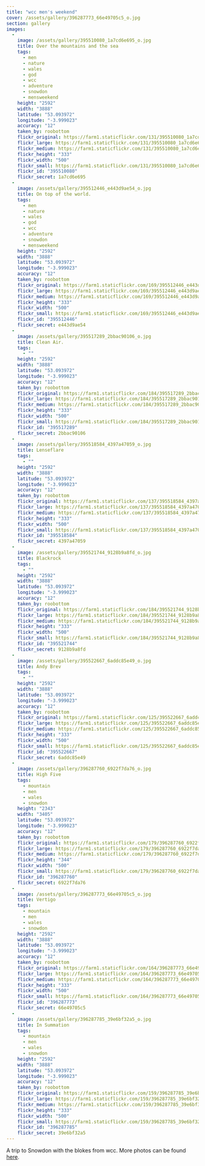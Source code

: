 ```yaml
---
title: "wcc men's weekend"
cover: /assets/gallery/396287773_66e49705c5_o.jpg
section: gallery
images:
  - 
    image: /assets/gallery/395510080_1a7cd6e695_o.jpg
    title: Over the mountains and the sea
    tags:
      - men
      - nature
      - wales
      - god
      - wcc
      - adventure
      - snowdon
      - mensweekend
    height: "2592"
    width: "3888"
    latitude: "53.093972"
    longitude: "-3.999023"
    accuracy: "12"
    taken_by: roobottom
    flickr_original: https://farm1.staticflickr.com/131/395510080_1a7cd6e695_o.jpg
    flickr_large: https://farm1.staticflickr.com/131/395510080_1a7cd6e695_b.jpg
    flickr_medium: https://farm1.staticflickr.com/131/395510080_1a7cd6e695.jpg
    flickr_height: "333"
    flickr_width: "500"
    flickr_small: https://farm1.staticflickr.com/131/395510080_1a7cd6e695_m.jpg
    flickr_id: "395510080"
    flickr_secret: 1a7cd6e695
  - 
    image: /assets/gallery/395512446_e443d9ae54_o.jpg
    title: On top of the world.
    tags:
      - men
      - nature
      - wales
      - god
      - wcc
      - adventure
      - snowdon
      - mensweekend
    height: "2592"
    width: "3888"
    latitude: "53.093972"
    longitude: "-3.999023"
    accuracy: "12"
    taken_by: roobottom
    flickr_original: https://farm1.staticflickr.com/169/395512446_e443d9ae54_o.jpg
    flickr_large: https://farm1.staticflickr.com/169/395512446_e443d9ae54_b.jpg
    flickr_medium: https://farm1.staticflickr.com/169/395512446_e443d9ae54.jpg
    flickr_height: "333"
    flickr_width: "500"
    flickr_small: https://farm1.staticflickr.com/169/395512446_e443d9ae54_m.jpg
    flickr_id: "395512446"
    flickr_secret: e443d9ae54
  - 
    image: /assets/gallery/395517289_2bbac90106_o.jpg
    title: Clean Air.
    tags:
      - ""
    height: "2592"
    width: "3888"
    latitude: "53.093972"
    longitude: "-3.999023"
    accuracy: "12"
    taken_by: roobottom
    flickr_original: https://farm1.staticflickr.com/184/395517289_2bbac90106_o.jpg
    flickr_large: https://farm1.staticflickr.com/184/395517289_2bbac90106_b.jpg
    flickr_medium: https://farm1.staticflickr.com/184/395517289_2bbac90106.jpg
    flickr_height: "333"
    flickr_width: "500"
    flickr_small: https://farm1.staticflickr.com/184/395517289_2bbac90106_m.jpg
    flickr_id: "395517289"
    flickr_secret: 2bbac90106
  - 
    image: /assets/gallery/395518584_4397a47059_o.jpg
    title: Lenseflare
    tags:
      - ""
    height: "2592"
    width: "3888"
    latitude: "53.093972"
    longitude: "-3.999023"
    accuracy: "12"
    taken_by: roobottom
    flickr_original: https://farm1.staticflickr.com/137/395518584_4397a47059_o.jpg
    flickr_large: https://farm1.staticflickr.com/137/395518584_4397a47059_b.jpg
    flickr_medium: https://farm1.staticflickr.com/137/395518584_4397a47059.jpg
    flickr_height: "333"
    flickr_width: "500"
    flickr_small: https://farm1.staticflickr.com/137/395518584_4397a47059_m.jpg
    flickr_id: "395518584"
    flickr_secret: 4397a47059
  - 
    image: /assets/gallery/395521744_9128b9a8fd_o.jpg
    title: Blackrock
    tags:
      - ""
    height: "2592"
    width: "3888"
    latitude: "53.093972"
    longitude: "-3.999023"
    accuracy: "12"
    taken_by: roobottom
    flickr_original: https://farm1.staticflickr.com/184/395521744_9128b9a8fd_o.jpg
    flickr_large: https://farm1.staticflickr.com/184/395521744_9128b9a8fd_b.jpg
    flickr_medium: https://farm1.staticflickr.com/184/395521744_9128b9a8fd.jpg
    flickr_height: "333"
    flickr_width: "500"
    flickr_small: https://farm1.staticflickr.com/184/395521744_9128b9a8fd_m.jpg
    flickr_id: "395521744"
    flickr_secret: 9128b9a8fd
  - 
    image: /assets/gallery/395522667_6addc85e49_o.jpg
    title: Andy Brev
    tags:
      - ""
    height: "2592"
    width: "3888"
    latitude: "53.093972"
    longitude: "-3.999023"
    accuracy: "12"
    taken_by: roobottom
    flickr_original: https://farm1.staticflickr.com/125/395522667_6addc85e49_o.jpg
    flickr_large: https://farm1.staticflickr.com/125/395522667_6addc85e49_b.jpg
    flickr_medium: https://farm1.staticflickr.com/125/395522667_6addc85e49.jpg
    flickr_height: "333"
    flickr_width: "500"
    flickr_small: https://farm1.staticflickr.com/125/395522667_6addc85e49_m.jpg
    flickr_id: "395522667"
    flickr_secret: 6addc85e49
  - 
    image: /assets/gallery/396287760_6922f7da76_o.jpg
    title: High Five
    tags:
      - mountain
      - men
      - wales
      - snowdon
    height: "2343"
    width: "3405"
    latitude: "53.093972"
    longitude: "-3.999023"
    accuracy: "12"
    taken_by: roobottom
    flickr_original: https://farm1.staticflickr.com/179/396287760_6922f7da76_o.jpg
    flickr_large: https://farm1.staticflickr.com/179/396287760_6922f7da76_b.jpg
    flickr_medium: https://farm1.staticflickr.com/179/396287760_6922f7da76.jpg
    flickr_height: "344"
    flickr_width: "500"
    flickr_small: https://farm1.staticflickr.com/179/396287760_6922f7da76_m.jpg
    flickr_id: "396287760"
    flickr_secret: 6922f7da76
  - 
    image: /assets/gallery/396287773_66e49705c5_o.jpg
    title: Vertigo
    tags:
      - mountain
      - men
      - wales
      - snowdon
    height: "2592"
    width: "3888"
    latitude: "53.093972"
    longitude: "-3.999023"
    accuracy: "12"
    taken_by: roobottom
    flickr_original: https://farm1.staticflickr.com/164/396287773_66e49705c5_o.jpg
    flickr_large: https://farm1.staticflickr.com/164/396287773_66e49705c5_b.jpg
    flickr_medium: https://farm1.staticflickr.com/164/396287773_66e49705c5.jpg
    flickr_height: "333"
    flickr_width: "500"
    flickr_small: https://farm1.staticflickr.com/164/396287773_66e49705c5_m.jpg
    flickr_id: "396287773"
    flickr_secret: 66e49705c5
  - 
    image: /assets/gallery/396287785_39e6bf32a5_o.jpg
    title: In Summation
    tags:
      - mountain
      - men
      - wales
      - snowdon
    height: "2592"
    width: "3888"
    latitude: "53.093972"
    longitude: "-3.999023"
    accuracy: "12"
    taken_by: roobottom
    flickr_original: https://farm1.staticflickr.com/159/396287785_39e6bf32a5_o.jpg
    flickr_large: https://farm1.staticflickr.com/159/396287785_39e6bf32a5_b.jpg
    flickr_medium: https://farm1.staticflickr.com/159/396287785_39e6bf32a5.jpg
    flickr_height: "333"
    flickr_width: "500"
    flickr_small: https://farm1.staticflickr.com/159/396287785_39e6bf32a5_m.jpg
    flickr_id: "396287785"
    flickr_secret: 39e6bf32a5
---
```

A trip to Snowdon with the blokes from wcc. More photos can be found <a href="http://www.roobottom.com/gallery/">here</a>.